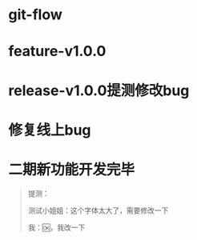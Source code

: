 # git-flow
# feature-v1.0.0
# release-v1.0.0提测修改bug
# 修复线上bug

# 二期新功能开发完毕

> 提测：
>
> 测试小姐姐：这个字体太大了，需要修改一下
>
> 我：🆗，我改一下